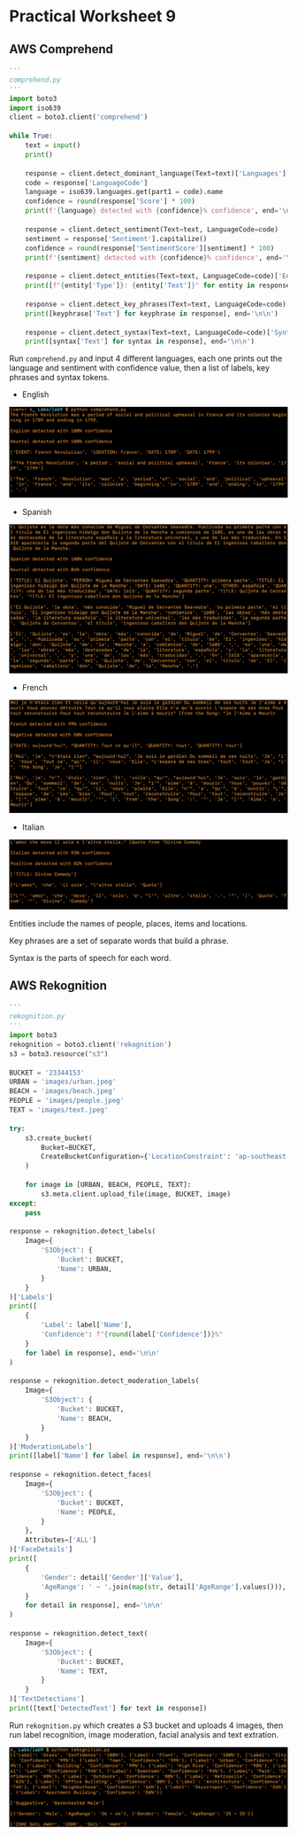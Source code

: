# Practical Worksheet 9

## AWS Comprehend

```python
'''
comprehend.py
'''
import boto3
import iso639
client = boto3.client('comprehend')

while True:
    text = input()
    print()

    response = client.detect_dominant_language(Text=text)['Languages'][0]
    code = response['LanguageCode']
    language = iso639.languages.get(part1 = code).name
    confidence = round(response['Score'] * 100)
    print(f'{language} detected with {confidence}% confidence', end='\n\n')

    response = client.detect_sentiment(Text=text, LanguageCode=code)
    sentiment = response['Sentiment'].capitalize()
    confidence = round(response['SentimentScore'][sentiment] * 100)
    print(f'{sentiment} detected with {confidence}% confidence', end='\n\n')

    response = client.detect_entities(Text=text, LanguageCode=code)['Entities']
    print([f"{entity['Type']}: {entity['Text']}" for entity in response], end='\n\n')

    response = client.detect_key_phrases(Text=text, LanguageCode=code)['KeyPhrases']
    print([keyphrase['Text'] for keyphrase in response], end='\n\n')

    response = client.detect_syntax(Text=text, LanguageCode=code)['SyntaxTokens']
    print([syntax['Text'] for syntax in response], end='\n\n')
```

Run `comprehend.py` and input 4 different languages, each one prints out the language and sentiment with confidence value, then a list of labels, key phrases and syntax tokens.

* English

![english](images/english.png)

* Spanish

![spanish](images/spanish.png)

* French

![french](images/french.png)

* Italian

![italian](images/italian.png)

Entities include the names of people, places, items and locations.

Key phrases are a set of separate words that build a phrase.

Syntax is the parts of speech for each word.

## AWS Rekognition

```python
'''
rekognition.py
'''
import boto3
rekognition = boto3.client('rekognition')
s3 = boto3.resource("s3")

BUCKET = '23344153'
URBAN = 'images/urban.jpeg'
BEACH = 'images/beach.jpeg'
PEOPLE = 'images/people.jpeg'
TEXT = 'images/text.jpeg'

try:
    s3.create_bucket(
        Bucket=BUCKET,
        CreateBucketConfiguration={'LocationConstraint': 'ap-southeast-2'},
    )

    for image in [URBAN, BEACH, PEOPLE, TEXT]:
        s3.meta.client.upload_file(image, BUCKET, image)
except:
    pass

response = rekognition.detect_labels(
    Image={
        'S3Object': {
            'Bucket': BUCKET,
            'Name': URBAN,
        }
    }
)['Labels']
print([
    {
        'Label': label['Name'],
        'Confidence': f"{round(label['Confidence'])}%"
    }
    for label in response], end='\n\n'
)

response = rekognition.detect_moderation_labels(
    Image={
        'S3Object': {
            'Bucket': BUCKET,
            'Name': BEACH,
        }
    }
)['ModerationLabels']
print([label['Name'] for label in response], end='\n\n')

response = rekognition.detect_faces(
    Image={
        'S3Object': {
            'Bucket': BUCKET,
            'Name': PEOPLE,
        }
    },
    Attributes=['ALL']
)['FaceDetails']
print([
    {
        'Gender': detail['Gender']['Value'],
        'AgeRange': ' ~ '.join(map(str, detail['AgeRange'].values())),
    }
    for detail in response], end='\n\n'
)

response = rekognition.detect_text(
    Image={
        'S3Object': {
            'Bucket': BUCKET,
            'Name': TEXT,
        }
    }
)['TextDetections']
print([text['DetectedText'] for text in response])
```

Run `rekognition.py` which creates a S3 bucket and uploads 4 images, then run label recognition, image moderation, facial analysis and text extration.

![rekognition](images/rekognition.png)

